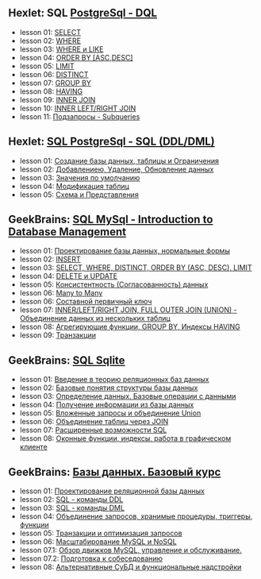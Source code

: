 ## Hexlet: SQL [PostgreSql - DQL](./cource-01-DQL/)

- lesson 01: [SELECT](./cource-01-DQL)
- lesson 02: [WHERE](./cource-01-DQL)
- lesson 03: [WHERE и  LIKE](./cource-01-DQL)
- lesson 04: [ORDER BY [ASC,DESC]](./cource-01-DQL)
- lesson 05: [LIMIT](./cource-01-DQL)
- lesson 06: [DISTINCT](./cource-01-DQL)
- lesson 07: [GROUP BY](./cource-01-DQL)
- lesson 08: [HAVING](./cource-01-DQL)
- lesson 09: [INNER JOIN](./cource-01-DQL)
- lesson 10: [INNER LEFT/RIGHT JOIN](./cource-01-DQL)
- lesson 11: [Подзапросы - Subqueries](./cource-01-DQL)
## Hexlet: [SQL PostgreSql - SQL (DDL/DML)](./cource-02-DDL-DML/)

- lesson 01: [Создание базы данных, таблицы и Ограничения](cource-02-DDL-DML/les-01)
- lesson 02: [Добавлениею, Удаление, Обновление данных](cource-02-DDL-DML/les-02)
- lesson 03: [Значения по умолчанию](cource-02-DDL-DML/les-03)
- lesson 04: [Модификация таблиц](cource-02-DDL-DML/les-04)
- lesson 05: [Схема и Представления](cource-02-DDL-DML/les-05)
## GeekBrains: [SQL MySql - Introduction to Database Management](./cource-03-intro/)

- lesson 01: [Проектирование базы данных, нормальные формы](./cource-03-intro/les-01)
- lesson 02: [INSERT](./cource-03-intro/les-02)
- lesson 03: [SELECT, WHERE, DISTINCT, ORDER BY (ASC, DESC), LIMIT](./cource-03-intro/les-03)
- lesson 04: [DELETE и UPDATE](./cource-03-intro/les-04)
- lesson 05: [Консистентность (Согласованность) данных](./cource-03-intro/les-05)
- lesson 06: [Many to Many](./cource-03-intro/les-06)
- lesson 06: [Составной первичный ключ](./cource-03-intro/les-06)
- lesson 07: [INNER/LEFT/RIGHT JOIN, FULL OUTER JOIN (UNION) - Объединение данных из нескольких таблиц](./cource-03-intro/les-07)
- lesson 08: [Агрегирующие функции, GROUP BY, Индексы HAVING](./cource-03-intro/les-08)
- lesson 09: [Транзакции](./cource-03-intro/les-09)
## GeekBrains: [SQL Sqlite](./cource-04-sqlite/)

- lesson 01: [Введение в теорию реляционных баз данных](./cource-04-sqlite/lesson-01)
- lesson 02: [Базовые понятия структуры базы данных](./cource-04-sqlite/lesson-02)
- lesson 03: [Определение данных. Базовые операции с данными](./cource-04-sqlite/lesson-03)
- lesson 04: [Получение информации из базы данных](./cource-04-sqlite/lesson-04)
- lesson 05: [Вложенные запросы и объединение Union](./cource-04-sqlite/lesson-05)
- lesson 06: [Объединение таблиц через JOIN](./cource-04-sqlite/lesson-06)
- lesson 07: [Расширенные возможности SQL](./cource-04-sqlite/lesson-07)
- lesson 08: [Оконные функции, индексы, работа в графическом клиенте](./cource-04-sqlite/lesson-08)

## GeekBrains: [Базы данных. Базовый курс](./course-05-mysql-base/)

- lesson 01:   [Проектирование реляционной базы данных](./course-05-mysql-base/les-01/)
- lesson 02:   [SQL - команды DDL](./course-05-mysql-base/les-02/)
- lesson 03:   [SQL - команды DML](./course-05-mysql-base/les-03/)
- lesson 04:   [Объединение запросов, хранимые процедуры, триггеры, функции](./course-05-mysql-base/les-04/)
- lesson 05:   [Транзакции и оптимизация запросов](./course-05-mysql-base/les-05/)
- lesson 06:   [Масштабирование MySQL и NoSQL](./course-05-mysql-base/les-06/)
- lesson 07.1: [Обзор движков MySQL, управление и обслуживание.](./course-05-mysql-base/les-07/)
- lesson 07.2: [Подготовка к собеседованию](./course-05-mysql-base/les-07/)
- lesson 08:   [Альтернативные СуБД и функциональные надстройки](./course-05-mysql-base/les-08/)

 